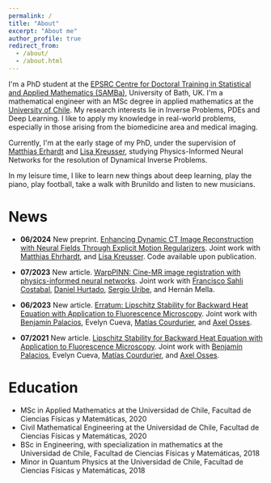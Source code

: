 ```yaml
---
permalink: /
title: "About"
excerpt: "About me"
author_profile: true
redirect_from: 
  - /about/
  - /about.html
---
```


I'm a PhD student at the [EPSRC Centre for Doctoral Training in Statistical and Applied Mathematics (SAMBa)](https://samba.ac.uk/), University of Bath, UK. I'm a mathematical engineer with an MSc degree in applied mathematics at the [University of Chile](https://www.uchile.cl/postgrados/111195/applied-mathematics). My research interests lie in Inverse Problems, PDEs and Deep Learning. I like to apply my knowledge in real-world problems, especially in those arising from the biomedicine area and medical imaging. 

Currently, I'm at the early stage of my PhD, under the supervision of [Matthias Erhardt](https://mehrhardt.github.io/) and [Lisa Kreusser](https://people.bath.ac.uk/lmk54/), studying Physics-Informed Neural Networks for the resolution of Dynamical Inverse Problems.

In my leisure time, I like to learn new things about deep learning, play the piano, play football, take a walk with Brunildo and listen to new musicians. 

<!--
working as a young researcher at the [Millennium Nucleus for Cardiovascular Magnetic Resonance](https://www.iniciativamilenio.cl/en/millennium-nucleus-in-cardiovascular-magnetic-resonance/#:~:text=The%20mission%20of%20the%20Millennium,and%20treatment%20of%20cardiovascular%20diseases.), where the goal of the project I'm carrying out is to reconstruct strain parameters from cine-MRI sequences with an image registration approach based on physics-informed neural networks. These strain parameters are, nowadays, being used to make better diagnosis and prognosis of heart's diseases. -->

News
======

- **06/2024** New preprint. [Enhancing Dynamic CT Image Reconstruction with Neural Fields Through Explicit Motion Regularizers](https://arxiv.org/abs/2406.01299v1). Joint work with [Matthias Ehrhardt](https://mehrhardt.github.io/), and [Lisa Kreusser](https://people.bath.ac.uk/lmk54/). Code available upon publication. 

- **07/2023** New article. [WarpPINN: Cine-MR image registration with physics-informed neural networks](https://arxiv.org/abs/2211.12549). Joint work with [Francisco Sahli Costabal](https://fsahli.github.io/), [Daniel Hurtado](https://ingenieriabiologicaymedica.uc.cl/es/personas/academicos/67-daniel-hurtado), [Sergio Uribe](https://ingenieriabiologicaymedica.uc.cl/es/personas/academicos/75-sergio-uribe), and Hernán Mella.

- **06/2023** New article. [Erratum: Lipschitz Stability for Backward Heat Equation with Application to Fluorescence Microscopy](https://epubs.siam.org/doi/full/10.1137/22M1534882). Joint work with [Benjamín Palacios](https://sites.google.com/view/bpalacios/home), Evelyn Cueva, [Matías Courdurier](https://www.mat.uc.cl/personas/perfil/mcourdurier), and [Axel Osses](https://www.cmm.uchile.cl/?cmm_people=axel-osses). 

- **07/2021** New article. [Lipschitz Stability for Backward Heat Equation with Application to Fluorescence Microscopy](https://epubs.siam.org/doi/10.1137/20M1374183). Joint work with [Benjamín Palacios](https://sites.google.com/view/bpalacios/home), Evelyn Cueva, [Matías Courdurier](https://www.mat.uc.cl/personas/perfil/mcourdurier), and [Axel Osses](https://www.cmm.uchile.cl/?cmm_people=axel-osses). 

# Education
- MSc in Applied Mathematics at the Universidad de Chile, Facultad de Ciencias Físicas y Matemáticas, 2020
- Civil Mathematical Engineering at the Universidad de Chile, Facultad de Ciencias Físicas y Matemáticas, 2020
- BSc in Engineering, with specialization in mathematics at the Universidad de Chile, Facultad de Ciencias Físicas y Matemáticas, 2018
- Minor in Quantum Physics at the Universidad de Chile, Facultad de Ciencias Físicas y Matemáticas, 2018

<!--
A data-driven personal website
======
Like many other Jekyll-based GitHub Pages templates, academicpages makes you separate the website's content from its form. The content & metadata of your website are in structured markdown files, while various other files constitute the theme, specifying how to transform that content & metadata into HTML pages. You keep these various markdown (.md), YAML (.yml), HTML, and CSS files in a public GitHub repository. Each time you commit and push an update to the repository, the [GitHub pages](https://pages.github.com/) service creates static HTML pages based on these files, which are hosted on GitHub's servers free of charge.

Many of the features of dynamic content management systems (like Wordpress) can be achieved in this fashion, using a fraction of the computational resources and with far less vulnerability to hacking and DDoSing. You can also modify the theme to your heart's content without touching the content of your site. If you get to a point where you've broken something in Jekyll/HTML/CSS beyond repair, your markdown files describing your talks, publications, etc. are safe. You can rollback the changes or even delete the repository and start over -- just be sure to save the markdown files! Finally, you can also write scripts that process the structured data on the site, such as [this one](https://github.com/academicpages/academicpages.github.io/blob/master/talkmap.ipynb) that analyzes metadata in pages about talks to display [a map of every location you've given a talk](https://academicpages.github.io/talkmap.html).

Getting started
======
1. Register a GitHub account if you don't have one and confirm your e-mail (required!)
1. Fork [this repository](https://github.com/academicpages/academicpages.github.io) by clicking the "fork" button in the top right. 
1. Go to the repository's settings (rightmost item in the tabs that start with "Code", should be below "Unwatch"). Rename the repository "[your GitHub username].github.io", which will also be your website's URL.
1. Set site-wide configuration and create content & metadata (see below -- also see [this set of diffs](http://archive.is/3TPas) showing what files were changed to set up [an example site](https://getorg-testacct.github.io) for a user with the username "getorg-testacct")
1. Upload any files (like PDFs, .zip files, etc.) to the files/ directory. They will appear at https://[your GitHub username].github.io/files/example.pdf.  
1. Check status by going to the repository settings, in the "GitHub pages" section

Site-wide configuration
------
The main configuration file for the site is in the base directory in [_config.yml](https://github.com/academicpages/academicpages.github.io/blob/master/_config.yml), which defines the content in the sidebars and other site-wide features. You will need to replace the default variables with ones about yourself and your site's github repository. The configuration file for the top menu is in [_data/navigation.yml](https://github.com/academicpages/academicpages.github.io/blob/master/_data/navigation.yml). For example, if you don't have a portfolio or blog posts, you can remove those items from that navigation.yml file to remove them from the header. 

Create content & metadata
------
For site content, there is one markdown file for each type of content, which are stored in directories like _publications, _talks, _posts, _teaching, or _pages. For example, each talk is a markdown file in the [_talks directory](https://github.com/academicpages/academicpages.github.io/tree/master/_talks). At the top of each markdown file is structured data in YAML about the talk, which the theme will parse to do lots of cool stuff. The same structured data about a talk is used to generate the list of talks on the [Talks page](https://academicpages.github.io/talks), each [individual page](https://academicpages.github.io/talks/2012-03-01-talk-1) for specific talks, the talks section for the [CV page](https://academicpages.github.io/cv), and the [map of places you've given a talk](https://academicpages.github.io/talkmap.html) (if you run this [python file](https://github.com/academicpages/academicpages.github.io/blob/master/talkmap.py) or [Jupyter notebook](https://github.com/academicpages/academicpages.github.io/blob/master/talkmap.ipynb), which creates the HTML for the map based on the contents of the _talks directory).

**Markdown generator**

I have also created [a set of Jupyter notebooks](https://github.com/academicpages/academicpages.github.io/tree/master/markdown_generator
) that converts a CSV containing structured data about talks or presentations into individual markdown files that will be properly formatted for the academicpages template. The sample CSVs in that directory are the ones I used to create my own personal website at stuartgeiger.com. My usual workflow is that I keep a spreadsheet of my publications and talks, then run the code in these notebooks to generate the markdown files, then commit and push them to the GitHub repository.

How to edit your site's GitHub repository
------
Many people use a git client to create files on their local computer and then push them to GitHub's servers. If you are not familiar with git, you can directly edit these configuration and markdown files directly in the github.com interface. Navigate to a file (like [this one](https://github.com/academicpages/academicpages.github.io/blob/master/_talks/2012-03-01-talk-1.md) and click the pencil icon in the top right of the content preview (to the right of the "Raw | Blame | History" buttons). You can delete a file by clicking the trashcan icon to the right of the pencil icon. You can also create new files or upload files by navigating to a directory and clicking the "Create new file" or "Upload files" buttons. 

Example: editing a markdown file for a talk
![Editing a markdown file for a talk](/images/editing-talk.png)

For more info
------
More info about configuring academicpages can be found in [the guide](https://academicpages.github.io/markdown/). The [guides for the Minimal Mistakes theme](https://mmistakes.github.io/minimal-mistakes/docs/configuration/) (which this theme was forked from) might also be helpful. -->
